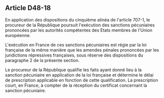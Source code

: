 Article D48-18
----
En application des dispositions du cinquième alinéa de l'article 707-1, le
procureur de la République poursuit l'exécution des sanctions pécuniaires
prononcées par les autorités compétentes des Etats membres de l'Union
européenne.

L'exécution en France de ces sanctions pécuniaires est régie par la loi
française de la même manière que les amendes pénales prononcées par les
juridictions répressives françaises, sous réserve des dispositions du paragraphe
2 de la présente section.

Le procureur de la République qualifie les faits ayant donné lieu à la sanction
pécuniaire en application de la loi française et détermine le délai de
prescription applicable en fonction de cette qualification. La prescription
court, en France, à compter de la réception du certificat concernant la sanction
pécuniaire.
